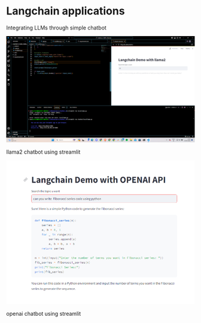 # Langchain applications
Integrating LLMs through simple chatbot

![alt text](image.png)

llama2 chatbot using streamlit

![alt text](image-1.png)

openai chatbot using streamlit